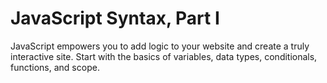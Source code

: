 # JavaScript Syntax, Part I
JavaScript empowers you to add logic to your website and create a truly interactive site. Start with the basics of variables, data types, conditionals, functions, and scope.